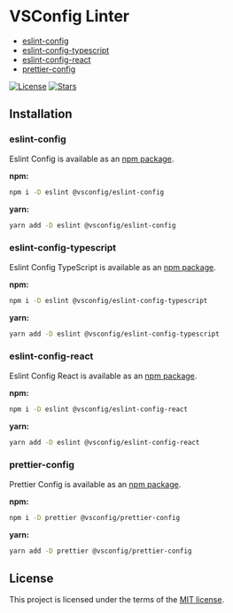 # VSConfig Linter

- [eslint-config](https://github.com/vsconfig/lint-config/tree/main/packages/eslint-config)
- [eslint-config-typescript](https://github.com/vsconfig/lint-config/tree/main/packages/eslint-config-typescript)
- [eslint-config-react](https://github.com/vsconfig/lint-config/tree/main/packages/eslint-config-react)
- [prettier-config](https://github.com/vsconfig/lint-config/tree/main/packages/prettier-config)

[![License](https://img.shields.io/github/license/vsconfig/lint-config)](https://github.com/vsconfig/lint-config/blob/HEAD/LICENSE)
[![Stars](https://img.shields.io/github/stars/vsconfig/lint-config)](https://github.com/vsconfig/lint-config/stargazers)

## Installation

### eslint-config

Eslint Config is available as an [npm package](https://www.npmjs.com/package/@vsconfig/eslint-config).

**npm:**

```bash
npm i -D eslint @vsconfig/eslint-config
```

**yarn:**

```bash
yarn add -D eslint @vsconfig/eslint-config
```

### eslint-config-typescript

Eslint Config TypeScript is available as an [npm package](https://www.npmjs.com/package/@vsconfig/eslint-config-typescript).

**npm:**

```bash
npm i -D eslint @vsconfig/eslint-config-typescript
```

**yarn:**

```bash
yarn add -D eslint @vsconfig/eslint-config-typescript
```

### eslint-config-react

Eslint Config React is available as an [npm package](https://www.npmjs.com/package/@vsconfig/eslint-config-react).

**npm:**

```bash
npm i -D eslint @vsconfig/eslint-config-react
```

**yarn:**

```bash
yarn add -D eslint @vsconfig/eslint-config-react
```

### prettier-config

Prettier Config is available as an [npm package](https://www.npmjs.com/package/@vsconfig/prettier-config).

**npm:**

```bash
npm i -D prettier @vsconfig/prettier-config
```

**yarn:**

```bash
yarn add -D prettier @vsconfig/prettier-config
```

## License

This project is licensed under the terms of the [MIT license](https://github.com/vsconfig/lint-config/blob/HEAD/LICENSE).
